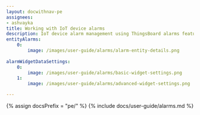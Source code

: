 ```yaml
---
layout: docwithnav-pe
assignees:
- ashvayka
title: Working with IoT device alarms
description: IoT device alarm management using ThingsBoard alarms feature
entityAlarms:
    0:
        image: /images/user-guide/alarms/alarm-entity-details.png
        
alarmWidgetDataSettings:
    0:
        image: /images/user-guide/alarms/basic-widget-settings.png
    1:
        image: /images/user-guide/alarms/advanced-widget-settings.png        

---
```


{% assign docsPrefix = "pe/" %}
{% include docs/user-guide/alarms.md %}